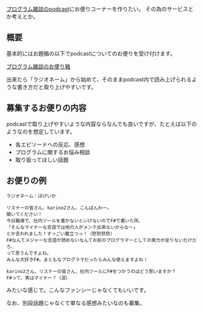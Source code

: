 [プログラム雑談のpodcast](https://anchor.fm/karino2/)にお便りコーナーを作りたい。
その為のサービスとか考えとか。

## 概要

基本的にはお題箱の以下でpodcastについてのお便りを受け付けます。

[プログラム雑談のお便り箱](https://odaibako.net/u/karino2012)

出来たら「ラジオネーム」から始めて、そのままpodcast内で読み上げられるような書き方だと取り上げやすいです。

## 募集するお便りの内容

podcastで取り上げやすいような内容ならなんでも良いですが、たとえば以下のようなのを想定しています。

- 各エピソードへの反応、感想
- プログラムに関するお悩み相談
- 取り扱ってほしい話題

## お便りの例

```
ラジオネーム：ほげいか

リスナーの皆さん、karino2さん、こんばんわー。
聞いてください！
今日職場で、社内ツールを書かないといけないのでF#で書いた所、
「そんなマイナーな言語では他の人がメンテ出来ないからな〜」
とか言われました！すっごい腹立つっ！（怒怒怒怒）
F#なんてメジャーな言語が読めないなんてお前のプログラマーとしての実力が足りないだけだろ、
って思うんですよね。
みんな大好きF#。まともなプログラマだったらみんな使えますよね！

karino2さん、リスナーの皆さん、社内ツールにF#をつかうのはどう思いますか？
F#って、実はマイナー？（涙）
```

みたいな感じで。こんなファンシーじゃなくてもいいです。

なお、別段話題じゃなくて単なる感想みたいなのも募集。
